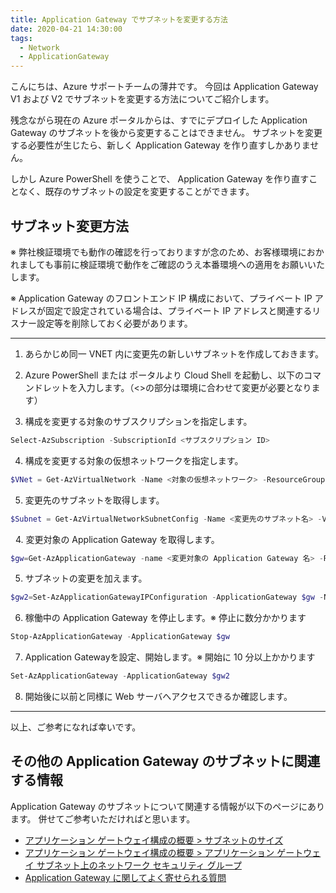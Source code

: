 ```yaml
---
title: Application Gateway でサブネットを変更する方法
date: 2020-04-21 14:30:00 
tags:
  - Network
  - ApplicationGateway
---
```


こんにちは、Azure サポートチームの薄井です。
今回は Application Gateway V1 および V2 でサブネットを変更する方法についてご紹介します。

残念ながら現在の Azure ポータルからは、すでにデプロイした Application Gateway のサブネットを後から変更することはできません。
サブネットを変更する必要性が生じたら、新しく Application Gateway を作り直すしかありません。

しかし Azure PowerShell を使うことで、 Application Gateway を作り直すことなく、既存のサブネットの設定を変更することができます。

## サブネット変更方法

※ 弊社検証環境でも動作の確認を行っておりますが念のため、お客様環境におかれましても事前に検証環境で動作をご確認のうえ本番環境への適用をお願いいたします。

※ Application Gateway のフロントエンド IP 構成において、プライベート IP アドレスが固定で設定されている場合は、プライベート IP アドレスと関連するリスナー設定等を削除しておく必要があります。

---
1. あらかじめ同一 VNET 内に変更先の新しいサブネットを作成しておきます。
2. Azure PowerShell または ポータルより Cloud Shell を起動し、以下のコマンドレットを入力します。（<>の部分は環境に合わせて変更が必要となります）

3. 構成を変更する対象のサブスクリプションを指定します。
```powershell
Select-AzSubscription -SubscriptionId <サブスクリプション ID>
```

4. 構成を変更する対象の仮想ネットワークを指定します。
```powershell
$VNet = Get-AzVirtualNetwork -Name <対象の仮想ネットワーク> -ResourceGroupName <変更対象のリソースグループ>
```

5. 変更先のサブネットを取得します。
```powershell
$Subnet = Get-AzVirtualNetworkSubnetConfig -Name <変更先のサブネット名> -VirtualNetwork $VNet
```
 
4. 変更対象の Application Gateway を取得します。
```powershell
$gw=Get-AzApplicationGateway -name <変更対象の Application Gateway 名> -ResourceGroupName <変更対象のリソースグループ>
```

5. サブネットの変更を加えます。
```powershell
$gw2=Set-AzApplicationGatewayIPConfiguration -ApplicationGateway $gw -Name "appGatewayIpConfig" -Subnet $Subnet
```

6. 稼働中の Application Gateway を停止します。※ 停止に数分かかります
```powershell
Stop-AzApplicationGateway -ApplicationGateway $gw
```

7. Application Gatewayを設定、開始します。※ 開始に 10 分以上かかります
```powershell
Set-AzApplicationGateway -ApplicationGateway $gw2
```

8. 開始後に以前と同様に Web サーバへアクセスできるか確認します。
---

以上、ご参考になれば幸いです。

## その他の Application Gateway のサブネットに関連する情報
Application Gateway のサブネットについて関連する情報が以下のページにあります。
併せてご参考いただければと思います。

- [アプリケーション ゲートウェイ構成の概要 > サブネットのサイズ](https://docs.microsoft.com/ja-jp/azure/application-gateway/configuration-overview#size-of-the-subnet)
- [アプリケーション ゲートウェイ構成の概要 > アプリケーション ゲートウェイ サブネット上のネットワーク セキュリティ グループ](https://docs.microsoft.com/ja-jp/azure/application-gateway/configuration-overview#network-security-groups-on-the-application-gateway-subnet)
- [Application Gateway に関してよく寄せられる質問](https://docs.microsoft.com/ja-jp/azure/application-gateway/application-gateway-faq)
